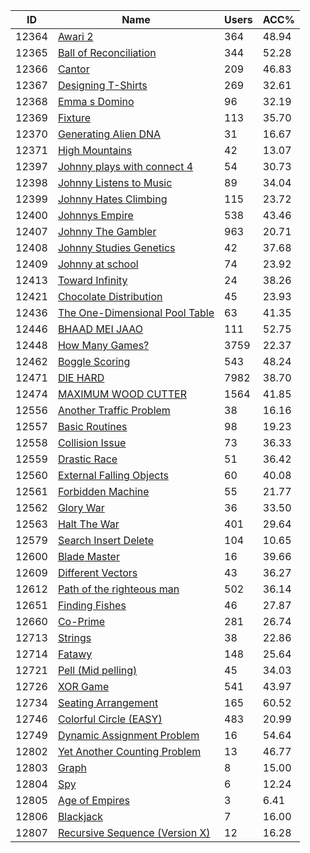 | ID | Name | Users | ACC% |
|---|---|---|---|
| 12364 | [Awari 2](https://www.spoj.com/problems/TAP2012A) | 364 | 48.94 |
| 12365 | [Ball of Reconciliation](https://www.spoj.com/problems/TAP2012B) | 344 | 52.28 |
| 12366 | [Cantor](https://www.spoj.com/problems/TAP2012C) | 209 | 46.83 |
| 12367 | [Designing T-Shirts](https://www.spoj.com/problems/TAP2012D) | 269 | 32.61 |
| 12368 | [Emma s Domino](https://www.spoj.com/problems/TAP2012E) | 96 | 32.19 |
| 12369 | [Fixture](https://www.spoj.com/problems/TAP2012F) | 113 | 35.70 |
| 12370 | [Generating Alien DNA](https://www.spoj.com/problems/TAP2012G) | 31 | 16.67 |
| 12371 | [High Mountains](https://www.spoj.com/problems/TAP2012H) | 42 | 13.07 |
| 12397 | [Johnny plays with connect 4](https://www.spoj.com/problems/LCPC12B) | 54 | 30.73 |
| 12398 | [Johnny Listens to Music](https://www.spoj.com/problems/LCPC12C) | 89 | 34.04 |
| 12399 | [Johnny Hates Climbing](https://www.spoj.com/problems/LCPC12D) | 115 | 23.72 |
| 12400 | [Johnnys Empire](https://www.spoj.com/problems/LCPC12E) | 538 | 43.46 |
| 12407 | [Johnny The Gambler](https://www.spoj.com/problems/LCPC12F) | 963 | 20.71 |
| 12408 | [Johnny Studies Genetics](https://www.spoj.com/problems/LCPC12G) | 42 | 37.68 |
| 12409 | [Johnny at school](https://www.spoj.com/problems/LCPC12H) | 74 | 23.92 |
| 12413 | [Toward Infinity](https://www.spoj.com/problems/PONY6) | 24 | 38.26 |
| 12421 | [Chocolate Distribution](https://www.spoj.com/problems/KSELECT) | 45 | 23.93 |
| 12436 | [The One-Dimensional Pool Table](https://www.spoj.com/problems/THEPOOL) | 63 | 41.35 |
| 12446 | [BHAAD MEI JAAO](https://www.spoj.com/problems/JUNL) | 111 | 52.75 |
| 12448 | [How Many Games?](https://www.spoj.com/problems/GAMES) | 3759 | 22.37 |
| 12462 | [Boggle Scoring](https://www.spoj.com/problems/BOGGLE) | 543 | 48.24 |
| 12471 | [DIE HARD](https://www.spoj.com/problems/DIEHARD) | 7982 | 38.70 |
| 12474 | [MAXIMUM WOOD CUTTER](https://www.spoj.com/problems/MAXWOODS) | 1564 | 41.85 |
| 12556 | [Another Traffic Problem](https://www.spoj.com/problems/CDC12_A) | 38 | 16.16 |
| 12557 | [Basic Routines](https://www.spoj.com/problems/CDC12_B) | 98 | 19.23 |
| 12558 | [Collision Issue](https://www.spoj.com/problems/CDC12_C) | 73 | 36.33 |
| 12559 | [Drastic Race](https://www.spoj.com/problems/CDC12_D) | 51 | 36.42 |
| 12560 | [External Falling Objects](https://www.spoj.com/problems/CDC12_E) | 60 | 40.08 |
| 12561 | [Forbidden Machine](https://www.spoj.com/problems/CDC12_F) | 55 | 21.77 |
| 12562 | [Glory War](https://www.spoj.com/problems/CDC12_G) | 36 | 33.50 |
| 12563 | [Halt The War](https://www.spoj.com/problems/CDC12_H) | 401 | 29.64 |
| 12579 | [Search Insert Delete](https://www.spoj.com/problems/SID) | 104 | 10.65 |
| 12600 | [Blade Master](https://www.spoj.com/problems/BMASTER) | 16 | 39.66 |
| 12609 | [Different Vectors](https://www.spoj.com/problems/DIFFV) | 43 | 36.27 |
| 12612 | [Path of the righteous man](https://www.spoj.com/problems/RIOI_2_3) | 502 | 36.14 |
| 12651 | [Finding Fishes](https://www.spoj.com/problems/FISHES) | 46 | 27.87 |
| 12660 | [Co-Prime](https://www.spoj.com/problems/LCPC11B) | 281 | 26.74 |
| 12713 | [Strings](https://www.spoj.com/problems/STRSOCU) | 38 | 22.86 |
| 12714 | [Fatawy](https://www.spoj.com/problems/FATAWY) | 148 | 25.64 |
| 12721 | [Pell (Mid pelling)](https://www.spoj.com/problems/PELL2) | 45 | 34.03 |
| 12726 | [XOR Game](https://www.spoj.com/problems/QN01) | 541 | 43.97 |
| 12734 | [Seating Arrangement](https://www.spoj.com/problems/QN02) | 165 | 60.52 |
| 12746 | [Colorful Circle (EASY)](https://www.spoj.com/problems/CRCLE_UI) | 483 | 20.99 |
| 12749 | [Dynamic Assignment Problem](https://www.spoj.com/problems/DAP) | 16 | 54.64 |
| 12802 | [Yet Another Counting Problem](https://www.spoj.com/problems/TRI2) | 13 | 46.77 |
| 12803 | [Graph](https://www.spoj.com/problems/GRAPH2) | 8 | 15.00 |
| 12804 | [Spy](https://www.spoj.com/problems/SPY2) | 6 | 12.24 |
| 12805 | [Age of Empires](https://www.spoj.com/problems/AGE2) | 3 | 6.41 |
| 12806 | [Blackjack](https://www.spoj.com/problems/BLACJACK) | 7 | 16.00 |
| 12807 | [Recursive Sequence (Version X)](https://www.spoj.com/problems/SPP2) | 12 | 16.28 |
